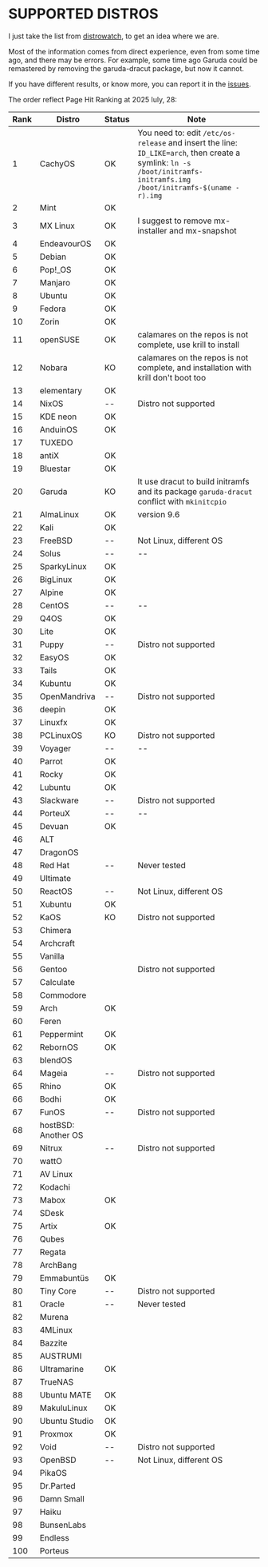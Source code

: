 # SUPPORTED DISTROS

I just take the list from [distrowatch](https://distrowatch.com/), to get an idea where we are.

Most of the information comes from direct experience, even from some time ago, and there may be errors. For example, some time ago Garuda could be remastered by removing the garuda-dracut package, but now it cannot.

If you have different results, or know more, you can report it in the [issues](https://github.com/pieroproietti/get-eggs/issues).


The order reflect Page Hit Ranking at 2025 luly, 28:

| Rank | Distro | Status | Note |
|------|--------|--------|------|
|   1 | CachyOS | OK| You need to: edit `/etc/os-release` and insert the line: `ID_LIKE=arch`, then create a symlink: `ln -s /boot/initramfs-initramfs.img /boot/initramfs-$(uname -r).img`|
|  2|Mint| OK|
|  3|MX Linux| OK| I suggest to remove mx-installer and mx-snapshot|
|  4|EndeavourOS|OK||
|  5|Debian|OK||
|  6|Pop!_OS|OK||
|  7|Manjaro|OK||
|  8|Ubuntu|OK||
|  9|Fedora|OK||
| 10|Zorin|OK||
| 11|openSUSE|OK| calamares on the repos is not complete, use krill to install|
| 12|Nobara|KO| calamares on the repos is not complete, and installation with krill don't boot too|
| 13|elementary|OK||
| 14| NixOS|--|Distro not supported|
| 15|KDE neon|OK||
| 16|AnduinOS|OK||
| 17|TUXEDO|||
| 18|antiX|OK||
| 19|Bluestar|OK||
| 20|Garuda|KO|It use dracut to build initramfs and its package `garuda-dracut` conflict with `mkinitcpio`|
| 21|AlmaLinux|OK|version 9.6|
| 22|Kali|OK||
| 23|FreeBSD|--|Not Linux, different OS|
| 24|Solus|--|--|
| 25|SparkyLinux|OK||
| 26|BigLinux|OK||
| 27|Alpine|OK||
| 28|CentOS|--|--|
| 29|Q4OS|OK||
| 30|Lite|OK||
| 31|Puppy|--|Distro not supported|
| 32|EasyOS|OK||
| 33|Tails|OK||
| 34|Kubuntu|OK||
| 35|OpenMandriva|--|Distro not supported|
| 36|deepin|OK||
| 37|Linuxfx|OK||
| 38|PCLinuxOS|KO|Distro not supported|
| 39|Voyager|--|--|
| 40|Parrot|OK||
| 41|Rocky|OK||
| 42|Lubuntu|OK||
| 43|Slackware|--|Distro not supported|
| 44|PorteuX|--|--|
| 45|Devuan|OK||
| 46|ALT|||
| 47|DragonOS|||
| 48|Red Hat|--|Never tested|
| 49|Ultimate|||
| 50|ReactOS|--|Not Linux, different OS|
| 51|Xubuntu|OK||
| 52|KaOS| KO|Distro not supported| 
| 53|Chimera|||
| 54|Archcraft
| 55|Vanilla|||
| 56|Gentoo||Distro not supported| 
| 57|Calculate|||
| 58|Commodore|||
| 59|Arch|OK||
| 60|Feren|||
| 61|Peppermint|OK||
| 62|RebornOS|OK||
| 63|blendOS|||
| 64| Mageia|--|Distro not supported|
| 65|Rhino|OK||
| 66|Bodhi|OK||
| 67|FunOS|--|Distro not supported|
| 68|hostBSD: Another OS
| 69|Nitrux|--|Distro not supported|
| 70|wattO|||
| 71|AV Linux|||
| 72|Kodachi|||
| 73|Mabox|OK||
| 74|SDesk|||
| 75|Artix|OK||
| 76|Qubes|||
| 77|Regata|||
| 78|ArchBang|||
| 79|Emmabuntüs|OK||
| 80|Tiny Core|--|Distro not supported|
| 81|Oracle|--|Never tested|
| 82|Murena|||
| 83|4MLinux|||
| 84|Bazzite|||
| 85|AUSTRUMI|||
| 86|Ultramarine|OK||
| 87|TrueNAS|||
| 88|Ubuntu MATE|OK||
| 89|MakuluLinux|OK||
| 90|Ubuntu Studio|OK||
| 91|Proxmox|OK||
| 92|Void|--|Distro not supported|
| 93|OpenBSD|--|Not Linux, different OS|
| 94|PikaOS|||
| 95|Dr.Parted|||
| 96|Damn Small|||
| 97|Haiku|||
| 98|BunsenLabs
| 99|Endless|||
|100|Porteus|||